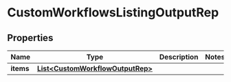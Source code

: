 

# CustomWorkflowsListingOutputRep


## Properties

| Name | Type | Description | Notes |
|------------ | ------------- | ------------- | -------------|
|**items** | [**List&lt;CustomWorkflowOutputRep&gt;**](CustomWorkflowOutputRep.md) |  |  |



